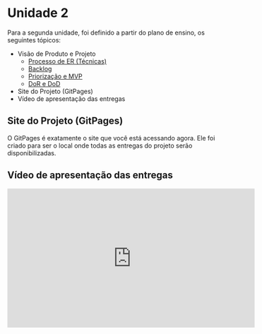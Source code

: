 # Unidade 2

Para a segunda unidade, foi definido a partir do plano de ensino, os seguintes tópicos:

- Visão de Produto e Projeto
    - [Processo de ER (Técnicas)](https://mdsreq-fga-unb.github.io/2024.2-T01-Pontual/base/engineer/)
    - [Backlog](https://mdsreq-fga-unb.github.io/2024.2-T01-Pontual/requirements/pbb)
    - [Priorização e MVP](https://mdsreq-fga-unb.github.io/2024.2-T01-Pontual//requirements/moscow)
    - [DoR e DoD](https://mdsreq-fga-unb.github.io/2024.2-T01-Pontual/requirements/dor-dod)
- Site do Projeto (GitPages)
- Vídeo de apresentação das entregas

## Site do Projeto (GitPages)

O GitPages é exatamente o site que você está acessando agora. Ele foi criado para ser o local onde todas as entregas do projeto serão disponibilizadas.

## Vídeo de apresentação das entregas

<div align="center">
    <iframe width="560" height="315" src="https://www.youtube.com/embed/VmK1zE6q1oQ?si=Mo4iAsN0lNv2DgLL" title="YouTube video player" frameborder="0" allow="accelerometer; autoplay; clipboard-write; encrypted-media; gyroscope; picture-in-picture; web-share" referrerpolicy="strict-origin-when-cross-origin" allowfullscreen></iframe>
</div>
